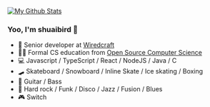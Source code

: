 [![My Github Stats](https://github-readme-stats.vercel.app/api?username=shuaibird)]()

### Yoo, I'm shuaibird 👋

- 👷 Senior developer at [Wiredcraft](https://wiredcraft.com/)
- 👨‍🎓 Formal CS education from [Open Source Computer Science](https://github.com/ossu/computer-science)
- 💻 Javascript / TypeScript / React / NodeJS / Java / C
- 🛹 Skateboard / Snowboard / Inline Skate / Ice skating / Boxing
- 🎸 Guitar / Bass
- 🎵 Hard rock / Funk / Disco / Jazz / Fusion / Blues
- 🎮 Switch
